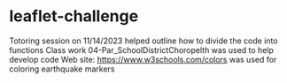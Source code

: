 # leaflet-challenge
Totoring session on 11/14/2023 helped outline how to divide the code into functions
Class work 04-Par_SchoolDistrictChoropelth was used to help develop code
Web site: https://www.w3schools.com/colors was used for coloring earthquake markers
